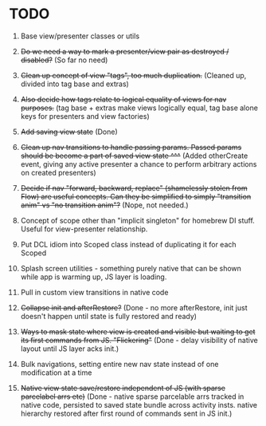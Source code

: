 # TODO

1. Base view/presenter classes or utils

2. ~~Do we need a way to mark a presenter/view pair as destroyed / disabled?~~ (So far no need)

3. ~~Clean up concept of view "tags", too much duplication.~~ (Cleaned up, divided into tag base and extras)

4. ~~Also decide how tags relate to logical equality of views for nav purposes.~~ (tag base + extras make views logically equal, tag base alone keys for presenters and view factories)

5. ~~Add saving view state~~ (Done)

6. ~~Clean up nav transitions to handle passing params. Passed params should be become a part of saved view state ^^^~~ (Added otherCreate event, giving any active presenter a chance to perform arbitrary actions on created presenters)

7. ~~Decide if nav "forward, backward, replace" (shamelessly stolen from Flow) are useful concepts. Can they be simplified to simply "transition anim" vs "no transition anim"?~~ (Nope, not needed.)

8. Concept of scope other than "implicit singleton" for homebrew DI stuff. Useful for view-presenter relationship.

9. Put DCL idiom into Scoped class instead of duplicating it for each Scoped

10. Splash screen utilities - something purely native that can be shown while app is warming up, JS layer is loading.

11. Pull in custom view transitions in native code

12. ~~Collapse init and afterRestore?~~ (Done - no more afterRestore, init just doesn't happen until state is fully restored and ready)

13. ~~Ways to mask state where view is created and visible but waiting to get its first commands from JS. "Flickering"~~ (Done - delay visibility of native layout until JS layer acks init.)

14. Bulk navigations, setting entire new nav state instead of one modification at a time

15. ~~Native view state save/restore independent of JS (with sparse parcelabel arrs etc)~~ (Done - native sparse parcelable arrs tracked in native code, persisted to saved state bundle across activity insts. native hierarchy restored after first round of commands sent in JS init.)
